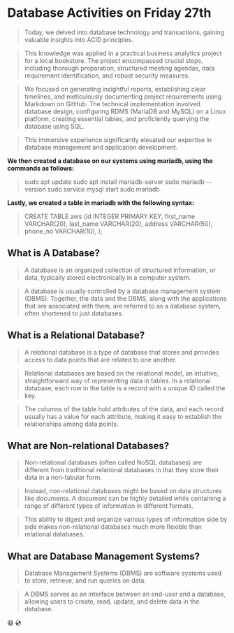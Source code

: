 # Database Activities on Friday 27th

> Today, we delved into database technology and transactions, gaining valuable insights into ACID principles.

> This knowledge was applied in a practical business analytics project for a local bookstore. The project encompassed crucial steps, including thorough preparation, structured meeting agendas, data requirement identification, and robust security measures.

> We focused on generating insightful reports, establishing clear timelines, and meticulously documenting project requirements using Markdown on GitHub. The technical implementation involved database design, configuring RDMS (MariaDB and MySQL) on a Linux platform, creating essential tables, and proficiently querying the database using SQL.

> This immersive experience significantly elevated our expertise in database management and application development.

**We then created a database on our systems using mariadb, using the commands as follows:**

> sudo apt update
> sudo apt install mariadb-server
> sudo mariadb --version
> sudo service mysql start
> sudo mariadb

**Lastly, we created a table in mariadb with the following syntax:**

> CREATE TABLE aws (id INTEGER PRIMARY KEY,
> first_name VARCHAR(20),
> last_name VARCHAR(20),
> address VARCHAR(50),
> phone_no VARCHAR(10),
> );

## What is A Database?

> A database is an organized collection of structured information, or data, typically stored electronically in a computer system.

> A database is usually controlled by a database management system (DBMS). Together, the data and the DBMS, along with the applications that are associated with them, are referred to as a database system, often shortened to just databases.

## What is a Relational Database?

> A relational database is a type of database that stores and provides access to data points that are related to one another.

> Relational databases are based on the relational model, an intuitive, straightforward way of representing data in tables. In a relational database, each row in the table is a record with a unique ID called the key.

> The columns of the table hold attributes of the data, and each record usually has a value for each attribute, making it easy to establish the relationships among data points.

## What are Non-relational Databases?

> Non-relational databases (often called NoSQL databases) are different from traditional relational databases in that they store their data in a non-tabular form.

> Instead, non-relational databases might be based on data structures like documents. A document can be highly detailed while containing a range of different types of information in different formats.

> This ability to digest and organize various types of information side by side makes non-relational databases much more flexible than relational databases.

## What are Database Management Systems?

> Database Management Systems (DBMS) are software systems used to store, retrieve, and run queries on data.

> A DBMS serves as an interface between an end-user and a database, allowing users to create, read, update, and delete data in the database.

:smile: :cd:
